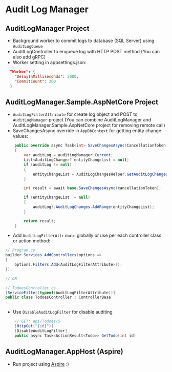 # Audit Log Manager

## AuditLogManager Project
- Background worker to commit logs to database (SQL Server) using `AuditLogQueue`
- AuditLogController to enqueue log with HTTP POST method (You can also add gRPC)
- Worker setting in appsettings.json:
```json
  "Worker": {
    "DelayInMilliseconds": 2000,
    "CommitCount": 200
  }
```

## AuditLogManager.Sample.AspNetCore Project
- `AuditLogFilterAttribute` for create log object and POST to `AuditLogManager` project (You can combine AuditLogManager and AuditLogManager.Sample.AspNetCore project for removing remote call)
- SaveChangesAsync override in `AppDbContext` for getting entity change values:
```c#
    public override async Task<int> SaveChangesAsync(CancellationToken cancellationToken = default)
    {
        var auditLog = auditingManager.Current;
        List<AuditLogChange>? entityChangeList = null;
        if (auditLog != null)
        {
            entityChangeList = AuditLogChangesHelper.GetAuditLogChanges(ChangeTracker.Entries().ToList());
        }

        int result = await base.SaveChangesAsync(cancellationToken);

        if (entityChangeList != null)
        {
            auditLog!.AuditLogChanges.AddRange(entityChangeList);
        }

        return result;
    }
```
- Add `AuditLogFilterAttribute` globally or use per each controller class or action method:
```c#
// Program.cs
builder.Services.AddControllers(options =>
{
    options.Filters.Add<AuditLogFilterAttribute>();
});

// OR

// TodoesController.cs
[ServiceFilter(typeof(AuditLogFilterAttribute))]
public class TodoesController : ControllerBase
...
```
- Use `DisableAuditLogFilter` for disable auditing 
```c#
    // GET: api/Todoes/5
    [HttpGet("{id}")]
    [DisableAuditLogFilter]
    public async Task<ActionResult<Todo>> GetTodo(int id)
```

## AuditLogManager.AppHost (Aspire)
- Run project using [Aspire](https://learn.microsoft.com/en-us/dotnet/aspire/get-started/aspire-overview) :)
